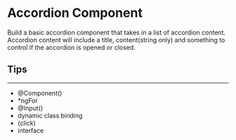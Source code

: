 # Accordion Component

Build a basic accordion component that takes in a list of accordion content. Accordion content will include a title, content(string only) and something to control if the accordion is opened or closed.

## Tips
---
- @Component()
- *ngFor
- @Input()
- dynamic class binding
- (click)
- interface
